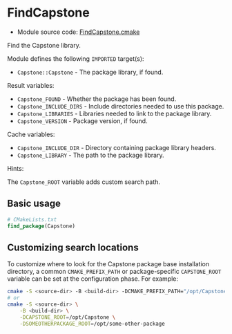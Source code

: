 <!-- This is auto-generated file. -->
# FindCapstone

* Module source code: [FindCapstone.cmake](https://github.com/petk/php-build-system/blob/master/cmake/cmake/modules/FindCapstone.cmake)

Find the Capstone library.

Module defines the following `IMPORTED` target(s):

* `Capstone::Capstone` - The package library, if found.

Result variables:

* `Capstone_FOUND` - Whether the package has been found.
* `Capstone_INCLUDE_DIRS` - Include directories needed to use this package.
* `Capstone_LIBRARIES` - Libraries needed to link to the package library.
* `Capstone_VERSION` - Package version, if found.

Cache variables:

* `Capstone_INCLUDE_DIR` - Directory containing package library headers.
* `Capstone_LIBRARY` - The path to the package library.

Hints:

The `Capstone_ROOT` variable adds custom search path.

## Basic usage

```cmake
# CMakeLists.txt
find_package(Capstone)
```

## Customizing search locations

To customize where to look for the Capstone package base
installation directory, a common `CMAKE_PREFIX_PATH` or
package-specific `CAPSTONE_ROOT` variable can be set at
the configuration phase. For example:

```sh
cmake -S <source-dir> -B <build-dir> -DCMAKE_PREFIX_PATH="/opt/Capstone;/opt/some-other-package"
# or
cmake -S <source-dir> \
    -B <build-dir> \
    -DCAPSTONE_ROOT=/opt/Capstone \
    -DSOMEOTHERPACKAGE_ROOT=/opt/some-other-package
```
